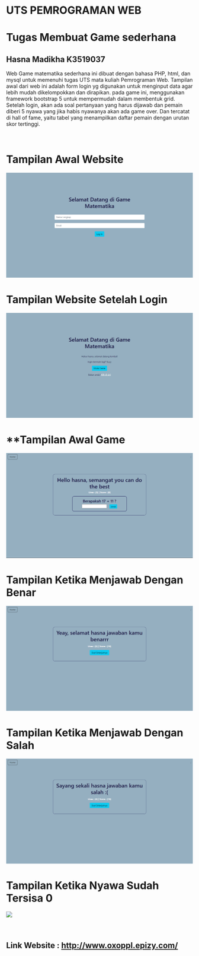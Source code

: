 # UTS PEMROGRAMAN WEB
# Tugas Membuat Game sederhana
## Hasna Madikha K3519037

<p>
Web Game matematika sederhana ini dibuat dengan bahasa PHP, html, dan mysql untuk memenuhi tugas UTS mata kuliah Pemrograman Web. Tampilan awal dari web ini adalah form login yg digunakan untuk menginput data agar lebih mudah dikelompokkan dan dirapikan. pada game ini, menggunakan framework bootstrap 5 untuk mempermudah dalam membentuk grid. Setelah login, akan ada soal pertanyaan yang harus dijawab dan pemain diberi 5 nyawa yang jika habis nyawanya akan ada game over. Dan tercatat di hall of fame, yaitu tabel yang menampilkan daftar pemain dengan urutan skor tertinggi.

</p>
<br>

# **Tampilan Awal Website**
![](images/1.png)

# **Tampilan Website Setelah Login**
![](images/2.png)

# **Tampilan Awal Game
![](images/3.png)

# **Tampilan Ketika Menjawab Dengan Benar**
![](images/4.png)

# **Tampilan Ketika Menjawab Dengan Salah**
![](images/6.png)

# **Tampilan Ketika Nyawa Sudah Tersisa 0**
![](images/7.png)


<br>

## Link Website : http://www.oxoppl.epizy.com/
